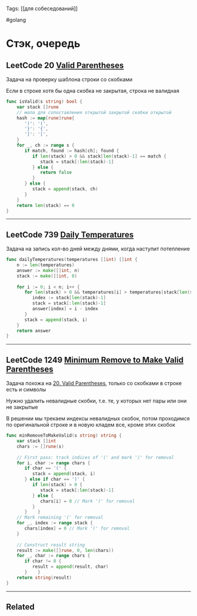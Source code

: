 Tags: [[для собеседований]]

#golang 



# Стэк, очередь



## **LeetCode 20** [Valid Parentheses](https://leetcode.com/problems/valid-parentheses/)


Задача на проверку шаблона строки со скобками

Если в строке хотя бы одна скобка не закрытая, строка не валидная

```go
func isValid(s string) bool {  
    var stack []rune  
    // мапа для сопоставления открытой закрытой скобки открытой
    hash := map[rune]rune{  
       ')': '(',  
       '}': '{',  
       ']': '[',  
    }  
    for _, ch := range s {  
       if match, found := hash[ch]; found {  
          if len(stack) > 0 && stack[len(stack)-1] == match {  
             stack = stack[:len(stack)-1]  
          } else {  
             return false  
          }  
       } else {  
          stack = append(stack, ch)  
       }    
    }    
    return len(stack) == 0  
}
```


---


## **LeetCode 739** [Daily Temperatures](https://leetcode.com/problems/daily-temperatures/)


Задача на запись кол-во дней между днями, когда наступит потепление

```go
func dailyTemperatures(temperatures []int) []int {  
    n := len(temperatures)  
    answer := make([]int, n)  
    stack := make([]int, 0)  
  
    for i := 0; i < n; i++ {  
       for len(stack) > 0 && temperatures[i] > temperatures[stack[len(stack)-1]] {  
          index := stack[len(stack)-1]  
          stack = stack[:len(stack)-1]  
          answer[index] = i - index  
       }  
       stack = append(stack, i)  
    }  
    return answer  
}
```


---


## LeetCode 1249 [Minimum Remove to Make Valid Parentheses](https://leetcode.com/problems/minimum-remove-to-make-valid-parentheses/)


Задача похожа на [20. Valid Parentheses](https://leetcode.com/problems/valid-parentheses/), только со скобками в строке есть и символы

Нужно удалить невалидные скобки, т.е. те, у которых нет пары или они не закрытые

В решении мы трекаем индексы невалидных скобок, потом проходимся по оригинальной строке и в новую кладем все, кроме этих скобок

```go
func minRemoveToMakeValid(s string) string {  
    var stack []int  
    chars := []rune(s)  
  
    // First pass: track indices of '(' and mark ')' for removal  
    for i, char := range chars {  
       if char == '(' {  
          stack = append(stack, i)  
       } else if char == ')' {  
          if len(stack) > 0 {  
             stack = stack[:len(stack)-1]  
          } else {  
             chars[i] = 0 // Mark ')' for removal  
          }  
       }    }  
    // Mark remaining '(' for removal  
    for _, index := range stack {  
       chars[index] = 0 // Mark '(' for removal  
    }  
  
    // Construct result string  
    result := make([]rune, 0, len(chars))  
    for _, char := range chars {  
       if char != 0 {  
          result = append(result, char)  
       }    }  
    return string(result)  
}
```



---


## Related


